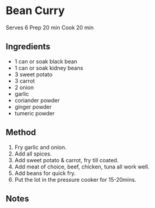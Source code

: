 # Bean Curry

Serves 6
Prep 20 min 
Cook 20 min

## Ingredients

* 1 can or soak black bean
* 1 can or soak kidney beans
* 3 sweet potato
* 3 carrot
* 2 onion
* garlic
* coriander powder
* ginger powder
* tumeric powder

## Method

1. Fry garlic and onion.
2. Add all spices.
3. Add sweet potato & carrot, fry till coated.
4. Add meat of choice, beef, chicken, tuna all work well.
5. Add beans for quick fry.
6. Put the lot in the pressure cooker for 15-20mins.

## Notes

